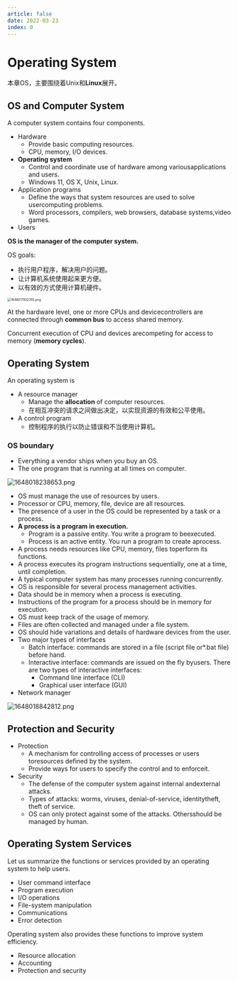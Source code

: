 ```yaml
---
article: false
date: 2022-03-23
index: 0
---
```


# Operating System

本章OS，主要围绕着Unix和**Linux**展开。

## OS and Computer System

A computer system contains four components.

- Hardware
  - Provide basic computing resources.
  - CPU, memory, I/O devices.
- **Operating system**
  - Control and coordinate use of hardware among variousapplications and users.
  - Windows 11, OS X, Unix, Linux.
- Application programs
  - Define the ways that system resources are used to solve usercomputing problems.
  - Word processors, compilers, web browsers, database systems,video games.
- Users 

**OS is the manager of the computer system.**

OS goals:

- 执行用户程序，解决用户的问题。
- 让计算机系统使用起来更方便。
- 以有效的方式使用计算机硬件。

<img src="https://pic.hanjiaming.com.cn/2022/03/23/d6f4e9843f595.png" alt="1648017932355.png" style="zoom: 50%;" />

At the hardware level, one or more CPUs and devicecontrollers are connected through **common bus** to access shared memory.

Concurrent execution of CPU and devices arecompeting for access to memory (**memory cycles**).

## Operating System

An operating system is

- A resource manager
  - Manage the **allocation** of computer resources. 
  - 在相互冲突的请求之间做出决定，以实现资源的有效和公平使用。
- A control program
  - 控制程序的执行以防止错误和不当使用计算机。

### OS boundary

- Everything a vendor ships when you buy an OS.
- The one program that is running at all times on computer.

![1648018238653.png](https://pic.hanjiaming.com.cn/2022/03/23/26bd49cea35eb.png)

- OS must manage the use of resources by users. 
- Processor or CPU, memory, file, device are all resources. 
- The presence of a user in the OS could be represented by a task or a process. 
- **A process is a program in execution.**
  - Program is a passive entity. You write a program to beexecuted.
  - Process is an active entity. You run a program to create aprocess.
- A process needs resources like CPU, memory, files toperform its functions.
- A process executes its program instructions sequentially, one at a time, until completion.
- A typical computer system has many processes running concurrently. 
- OS is responsible for several process management activities. 
- Data should be in memory when a process is executing. 
- Instructions of the program for a process should be in memory for execution. 
- OS must keep track of the usage of memory. 
- Files are often collected and managed under a file system.
- OS should hide variations and details of hardware devices from the user. 
- Two major types of interfaces
  - Batch interface: commands are stored in a file (script file or*.bat file) before hand.
  - Interactive interface: commands are issued on the fly byusers. There are two types of interactive interfaces:
    - Command line interface (CLI)
    - Graphical user interface (GUI)
- Network manager

![1648018842812.png](https://pic.hanjiaming.com.cn/2022/03/23/78149f75e07e5.png)

## Protection and Security

- Protection
  - A mechanism for controlling access of processes or users toresources defined by the system.
  - Provide ways for users to specify the control and to enforceit.
- Security
  - The defense of the computer system against internal andexternal attacks.
  - Types of attacks: worms, viruses, denial-of-service, identitytheft, theft of service.
  - OS can only protect against some of the attacks. Othersshould be managed by human.

## Operating System Services

Let us summarize the functions or services provided by an operating system to help users. 

- User command interface 
- Program execution
- I/O operations
- File-system manipulation
- Communications
- Error detection 

Operating system also provides these functions to improve system efficiency. 

- Resource allocation 
- Accounting 
- Protection and security 

